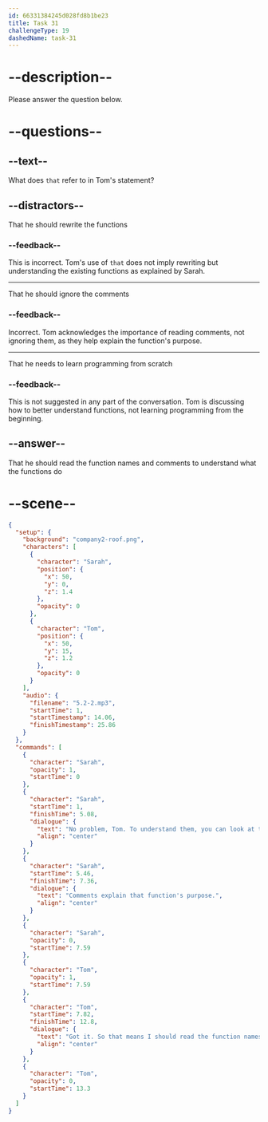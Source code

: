 ```yaml
---
id: 66331384245d028fd8b1be23
title: Task 31
challengeType: 19
dashedName: task-31
---
```


<!-- (Audio) Sarah: No problem, Tom. To understand them, you can look at their names and comments. Comments explain that function's purpose. Tom: Got it. So that means I should read the function names and comments to know what those functions do. -->

# --description--

Please answer the question below.

# --questions--

## --text--

What does `that` refer to in Tom's statement?

## --distractors--

That he should rewrite the functions

### --feedback--

This is incorrect. Tom's use of `that` does not imply rewriting but understanding the existing functions as explained by Sarah.

---

That he should ignore the comments

### --feedback--

Incorrect. Tom acknowledges the importance of reading comments, not ignoring them, as they help explain the function's purpose.

---

That he needs to learn programming from scratch

### --feedback--

This is not suggested in any part of the conversation. Tom is discussing how to better understand functions, not learning programming from the beginning.

## --answer--

That he should read the function names and comments to understand what the functions do

# --scene--

```json
{
  "setup": {
    "background": "company2-roof.png",
    "characters": [
      {
        "character": "Sarah",
        "position": {
          "x": 50,
          "y": 0,
          "z": 1.4
        },
        "opacity": 0
      },
      {
        "character": "Tom",
        "position": {
          "x": 50,
          "y": 15,
          "z": 1.2
        },
        "opacity": 0
      }
    ],
    "audio": {
      "filename": "5.2-2.mp3",
      "startTime": 1,
      "startTimestamp": 14.06,
      "finishTimestamp": 25.86
    }
  },
  "commands": [
    {
      "character": "Sarah",
      "opacity": 1,
      "startTime": 0
    },
    {
      "character": "Sarah",
      "startTime": 1,
      "finishTime": 5.08,
      "dialogue": {
        "text": "No problem, Tom. To understand them, you can look at their names and comments.",
        "align": "center"
      }
    },
    {
      "character": "Sarah",
      "startTime": 5.46,
      "finishTime": 7.36,
      "dialogue": {
        "text": "Comments explain that function's purpose.",
        "align": "center"
      }
    },
    {
      "character": "Sarah",
      "opacity": 0,
      "startTime": 7.59
    },
    {
      "character": "Tom",
      "opacity": 1,
      "startTime": 7.59
    },
    {
      "character": "Tom",
      "startTime": 7.82,
      "finishTime": 12.8,
      "dialogue": {
        "text": "Got it. So that means I should read the function names and comments to what these functions do.",
        "align": "center"
      }
    },
    {
      "character": "Tom",
      "opacity": 0,
      "startTime": 13.3
    }
  ]
}
```

